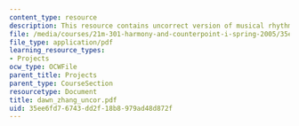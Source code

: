 ```yaml
---
content_type: resource
description: This resource contains uncorrect version of musical rhythm.
file: /media/courses/21m-301-harmony-and-counterpoint-i-spring-2005/35ee6fd76743dd2f18b8979ad48d872f_dawn_zhang_uncor.pdf
file_type: application/pdf
learning_resource_types:
- Projects
ocw_type: OCWFile
parent_title: Projects
parent_type: CourseSection
resourcetype: Document
title: dawn_zhang_uncor.pdf
uid: 35ee6fd7-6743-dd2f-18b8-979ad48d872f
---
```

